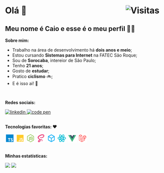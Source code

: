 # Olá 🤙 <img align="right" src="https://visitor-badge.glitch.me/badge?page_id=caioliveira277.caioliveira277" alt="Visitas">

  
## Meu nome é Caio e esse é o meu perfil 👨‍💻

**Sobre mim:**
- Trabalho na área de desenvolvimento há **dois anos e meio**;
- Estou cursando **Sistemas para Internet** na FATEC São Roque;
- Sou de **Sorocaba**, intereior de São Paulo;
- Tenho **21 anos**;
- Gosto de **estudar**;
- Pratico **ciclismo** 🚲;
- E é isso ai! 🚀
<br>

**Redes sociais:**
<div>
  <a href="https://www.linkedin.com/in/caio-oliveira-981a721a2/">
    <img src="https://img.shields.io/badge/LinkedIn-0077B5?style=for-the-badge&logo=linkedin&logoColor=white" alt="linkedin">
  </a>
  <a href="https://codepen.io/caioliveira277">
    <img src="https://img.shields.io/badge/Codepen-000000?style=for-the-badge&logo=codepen&logoColor=white" alt="code pen">
  </a>
</div>

<br>

**Tecnologias favoritas:  ❤**
<div>
  <img src="https://raw.githubusercontent.com/PKief/vscode-material-icon-theme/main/icons/typescript.svg" alt="typescript" width="30" height="30" />
  <img src="https://raw.githubusercontent.com/PKief/vscode-material-icon-theme/main/icons/javascript.svg" alt="javascript" width="30" height="30" />
  <img src="https://raw.githubusercontent.com/PKief/vscode-material-icon-theme/main/icons/nodejs.svg" alt="nodejs" width="30" height="30" />
  <img src="https://raw.githubusercontent.com/PKief/vscode-material-icon-theme/main/icons/sass.svg" alt="sass" width="30" height="30" />
  <img src="https://raw.githubusercontent.com/PKief/vscode-material-icon-theme/main/icons/3d.svg" alt="threejs" width="30" height="30" />
  <img src="https://raw.githubusercontent.com/PKief/vscode-material-icon-theme/main/icons/react.svg" alt="react" width="30" height="30" />
  <img src="https://raw.githubusercontent.com/PKief/vscode-material-icon-theme/main/icons/vue.svg" alt="vue" width="30" height="30" />
  <img src="https://raw.githubusercontent.com/PKief/vscode-material-icon-theme/main/icons/laravel.svg" alt="laravel" width="30" height="30" />
</div>

<br>

**Minhas estatísticas:**
<div>
  <img height="180em" src="https://github-readme-stats.vercel.app/api?username=caioliveira277&show_icons=true&theme=gotham&include_all_commits=true&count_private=true&border_radius=10&hide_border=true&bg_color=272A34&locale=pt-br"/>
  <img height="180em" src="https://github-readme-stats.vercel.app/api/top-langs/?username=caioliveira277&layout=compact&langs_count=16&theme=gotham&border_radius=10&hide_border=true&bg_color=272A34&locale=pt-br"/>
</div>


